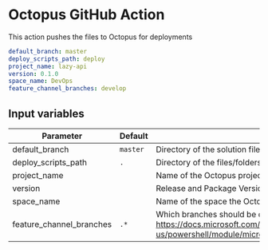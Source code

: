 # Octopus GitHub Action

This action pushes the files to Octopus for deployments

```yaml
default_branch: master
deploy_scripts_path: deploy
project_name: lazy-api
version: 0.1.0
space_name: DevOps
feature_channel_branches: develop
```

## Input variables

| Parameter                | Default  | Description                                                                                                                                                                  | Required | Example  |
| ------------------------ | -------- | ---------------------------------------------------------------------------------------------------------------------------------------------------------------------------- | -------- | -------- |
| default_branch           | `master` | Directory of the solution file                                                                                                                                               | false    | master   |
| deploy_scripts_path      | `.`      | Directory of the files/folders that need to be packaged and sent to octopus                                                                                                  | false    | deploy   |
| project_name             |          | Name of the Octopus project                                                                                                                                                  | true     | lazy-api |
| version                  |          | Release and Package Version for Octopus Release/Package                                                                                                                      | true     | 0.1.1    |
| space_name               |          | Name of the space the Octopus project belongs to                                                                                                                             | DevOps   |
| feature_channel_branches | `.*`     | Which branches should be deployed to feature channel. Refer <https://docs.microsoft.com/en-us/powershell/module/microsoft.powershell.core/about/about_regular_expressions> | false    | develop  |
